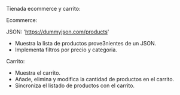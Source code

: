 Tienada ecommerce y carrito:

Ecommerce:

JSON: 'https://dummyjson.com/products'


+ Muestra la lista de productos prove3nientes de un JSON.
+ Implementa filtros por precio y categoria.

Carrito:

+ Muestra el carrito. 
+ Añade, elimina y modifica la cantidad de productos en el carrito.
+ Sincroniza el listado de productos con el carrito.